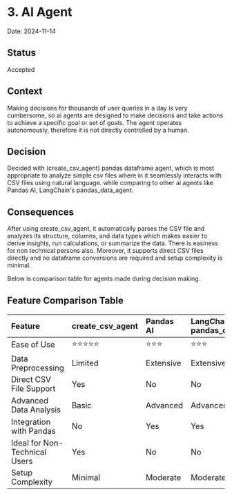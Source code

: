 # 3. AI Agent

Date: 2024-11-14

## Status

Accepted

## Context

Making decisions for thousands of user queries in a day is very cumbersome, so ai agents are designed to make decisions and take actions to achieve a specific goal or set of goals. The agent operates autonomously, therefore it is not directly controlled by a human. 

## Decision

 Decided with (create_csv_agent) pandas dataframe agent, which is most appropriate to analyze simple csv files where in it seamlessly interacts with CSV files using natural language. while comparing to other ai agents like Pandas AI, LangChain's pandas_data_agent.

## Consequences

After using create_csv_agent, it automatically parses the CSV file and analyzes its structure, columns, and data types which makes easier to derive insights, run calculations, or summarize the data. There is easiness for non technical persons also. Moreover, it supports direct CSV files directly and no dataframe conversions are required and setup complexity is minimal.

Below is comparison table for agents made during decision making.

<html lang="en">
<head>
<head>
    <title>Comparison Table</title>
    <style>
        table {
            width: 100%;
            border-collapse: collapse;
            margin: 20px 0;
            font-size: 18px;
            text-align: left;
        }
    </style>
</head>
<body>
    <h2>Feature Comparison Table</h2>
    <table>
        <thead>
            <tr>
                <th>Feature</th>
                <th>create_csv_agent</th>
                <th>Pandas AI</th>
                <th>LangChain's pandas_data_agent</th>
            </tr>
        </thead>
        <tbody>
            <tr>
                <td>Ease of Use</td>
                <td>⭐⭐⭐⭐⭐</td>
                <td>⭐⭐⭐</td>
                <td>⭐⭐⭐</td>
            </tr>
            <tr>
                <td>Data Preprocessing</td>
                <td>Limited</td>
                <td>Extensive</td>
                <td>Extensive</td>
            </tr>
            <tr>
                <td>Direct CSV File Support</td>
                <td>Yes</td>
                <td>No</td>
                <td>No</td>
            </tr>
            <tr>
                <td>Advanced Data Analysis</td>
                <td>Basic</td>
                <td>Advanced</td>
                <td>Advanced</td>
            </tr>
            <tr>
                <td>Integration with Pandas</td>
                <td>No</td>
                <td>Yes</td>
                <td>Yes</td>
            </tr>
            <tr>
                <td>Ideal for Non-Technical Users</td>
                <td>Yes</td>
                <td>No</td>
                <td>No</td>
            </tr>
            <tr>
                <td>Setup Complexity</td>
                <td>Minimal</td>
                <td>Moderate</td>
                <td>Moderate</td>
            </tr>
        </tbody>
    </table>
</body>
</html>
